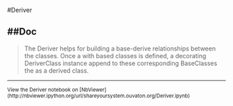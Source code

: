 
<!--
FrozenIsBool False
-->

#Deriver

##Doc
----


> 
> The Deriver helps for building a base-derive relationships between the classes.
> Once a <Class> with based classes is defined, a decorating DeriverClass instance
> append to these corresponding BaseClasses the <Class> as a derived class.
> 
> 

----

<small>
View the Deriver notebook on [NbViewer](http://nbviewer.ipython.org/url/shareyoursystem.ouvaton.org/Deriver.ipynb)
</small>

